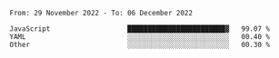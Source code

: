 <!--START_SECTION:waka-->

```text
From: 29 November 2022 - To: 06 December 2022

JavaScript                   ████████████████████████▓   99.07 %
YAML                         ░░░░░░░░░░░░░░░░░░░░░░░░░   00.40 %
Other                        ░░░░░░░░░░░░░░░░░░░░░░░░░   00.30 %
```

<!--END_SECTION:waka-->
